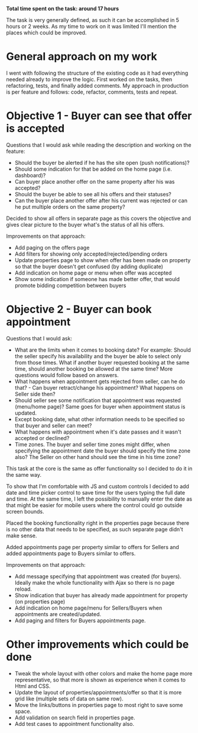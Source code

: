 **Total time spent on the task: around 17 hours**

The task is very generally defined, as such it can be accomplished in 5 hours or 2 weeks. As my time to work on it was limited I'll mention the places which could be improved.

# General approach on my work

I went with following the structure of the existing code as it had everything needed already to improve the logic. First worked on the tasks, then refactoring, tests, and finally added comments. My approach in production is per feature and follows: code, refactor, comments, tests and repeat.

# Objective 1 - Buyer can see that offer is accepted

Questions that I would ask while reading the description and working on the feature:
- Should the buyer be alerted if he has the site open (push notifications)?
- Should some indication for that be added on the home page (i.e. dashboard)?
- Can buyer place another offer on the same property after his was accepted?
- Should the buyer be able to see all his offers and their statuses?
- Can the buyer place another offer after his current was rejected or can he put multiple orders on the same property?

Decided to show all offers in separate page as this covers the objective and gives clear picture to the buyer what's the status of all his offers.

Improvements on that approach:
- Add paging on the offers page
- Add filters for showing only accepted/rejected/pending orders
- Update properties page to show when offer has been made on property so that the buyer doesn't get confused (by adding duplicate)
- Add indication on home page or menu when offer was accepted
- Show some indication if someone has made better offer, that would promote bidding competition between buyers

# Objective 2 - Buyer can book appointment

Questions that I would ask:
- What are the limits when it comes to booking date? For example: Should the seller specify his availability and the buyer be able to select only from those times. What if another buyer requested booking at the same time, should another booking be allowed at the same time? More questions would follow based on answers.
- What happens when appointment gets rejected from seller, can he do that? - Can buyer retract/change his appointment? What happens on Seller side then?
- Should seller see some notification that appointment was requested (menu/home page)? Same goes for buyer when appointment status is updated.
- Except booking date, what other information needs to be specified so that buyer and seller can meet?
- What happens with appointment when it's date passes and it wasn't accepted or declined?
- Time zones. The buyer and seller time zones might differ, when specifying the appointment date the buyer should specify the time zone also? The Seller on other hand should see the time in his time zone?

This task at the core is the same as offer functionality so I decided to do it in the same way. 

To show that I'm comfortable with JS and custom controls I decided to add date and time picker control to save time for the users typing the full date and time. At the same time, I left the possibility to manually enter the date as that might be easier for mobile users where the control could go outside screen bounds. 

Placed the booking functionality right in the properties page because there is no other data that needs to be specified, as such separate page didn't make sense.

Added appointments page per property similar to offers for Sellers and added appointments page to Buyers similar to offers.

Improvements on that approach:
- Add message specifying that appointment was created (for buyers). Ideally make the whole functionality with Ajax so there is no page reload.
- Show indication that buyer has already made appointment for property (on properties page)
- Add indication on home page/menu for Sellers/Buyers when appointments are created/updated.
- Add paging and filters for Buyers appointments page.

# Other improvements which could be done

- Tweak the whole layout with other colors and make the home page more representative, so that more is shown as experience when it comes to Html and CSS.
- Update the layout of properties/appointments/offer so that it is more grid like (multiple sets of data on same row).
- Move the links/buttons in properties page to most right to save some space.
- Add validation on search field in properties page.
- Add test cases to appointment functionality also.

